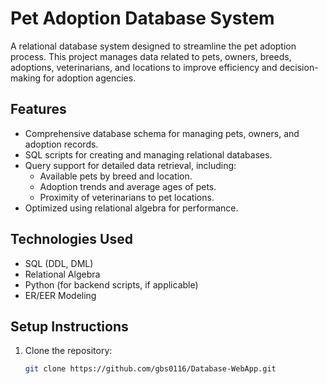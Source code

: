 # Pet Adoption Database System

A relational database system designed to streamline the pet adoption process. This project manages data related to pets, owners, breeds, adoptions, veterinarians, and locations to improve efficiency and decision-making for adoption agencies.

## Features
- Comprehensive database schema for managing pets, owners, and adoption records.
- SQL scripts for creating and managing relational databases.
- Query support for detailed data retrieval, including:
  - Available pets by breed and location.
  - Adoption trends and average ages of pets.
  - Proximity of veterinarians to pet locations.
- Optimized using relational algebra for performance.

## Technologies Used
- SQL (DDL, DML)
- Relational Algebra
- Python (for backend scripts, if applicable)
- ER/EER Modeling

## Setup Instructions
1. Clone the repository:
   ```bash
   git clone https://github.com/gbs0116/Database-WebApp.git
